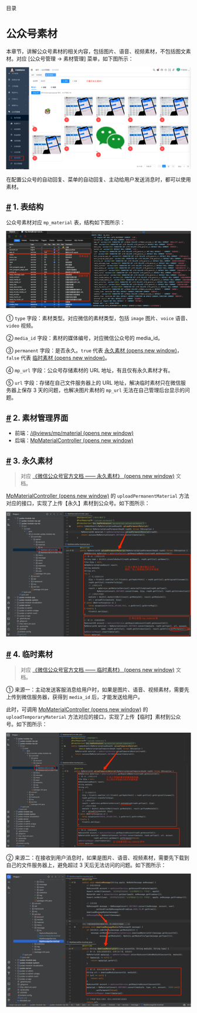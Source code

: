目录

# 公众号素材

本章节，讲解公众号素材的相关内容，包括图片、语音、视频素材，不包括图文素材。对应 \[公众号管理 -> 素材管理\] 菜单，如下图所示：

![界面](./static/界面.png)

在配置公众号的自动回复、菜单的自动回复、主动给用户发送消息时，都可以使用素材。

## [#](#_1-表结构) 1. 表结构

公众号素材对应 `mp_material` 表，结构如下图所示：

![表结构](./static/表结构.png)

① `type` 字段：素材类型。对应微信的素材类型，包括 `image` 图片、`voice` 语音、`video` 视频。

② `media_id` 字段：素材的媒体编号，对应微信公众号的 media\_id。

③ `permanent` 字段：是否永久。`true` 代表 [永久素材 (opens new window)](https://developers.weixin.qq.com/doc/offiaccount/Asset_Management/Adding_Permanent_Assets.html)，`false` 代表 [临时素材 (opens new window)](https://developers.weixin.qq.com/doc/offiaccount/Asset_Management/New_temporary_materials.html)。

④ `mp_url` 字段：公众号存储素材的 URL 地址，有且仅有永久素材才有。

⑤ `url` 字段：存储在自己文件服务器上的 URL 地址，解决临时素材只在微信服务器上保存 3 天的问题，也解决图片素材的 `mp_url` 无法在自己管理后台显示的问题。

## [#](#_2-素材管理界面) 2. 素材管理界面

*   前端：[/@views/mp/material (opens new window)](https://github.com/yudaocode/yudao-ui-admin-vue2/blob/master/src/views/mp/material/index.vue)
*   后端：[MpMaterialController (opens new window)](https://github.com/YunaiV/yudao-cloud/blob/master/yudao-module-mp/yudao-module-mp-biz/src/main/java/cn/iocoder/yudao/module/mp/controller/admin/material/MpMaterialController.java)

## [#](#_3-永久素材) 3. 永久素材

> 对应 [《微信公众号官方文档 —— 永久素材》 (opens new window)](https://developers.weixin.qq.com/doc/offiaccount/Asset_Management/Adding_Permanent_Assets.html) 文档。

[MpMaterialController (opens new window)](https://github.com/YunaiV/yudao-cloud/blob/master/yudao-module-mp/yudao-module-mp-biz/src/main/java/cn/iocoder/yudao/module/mp/controller/admin/material/MpMaterialController.java#L40-L47) 的 `uploadPermanentMaterial` 方法对应的接口，实现了上传【永久】素材到公众号。如下图所示：

![上传永久素材](./static/上传永久素材.png)

## [#](#_4-临时素材) 4. 临时素材

> 对应 [《微信公众号官方文档 —— 临时素材》 (opens new window)](https://developers.weixin.qq.com/doc/offiaccount/Asset_Management/New_temporary_materials.html) 文档。

① 来源一：主动发送客服消息给用户时，如果是图片、语音、视频素材，需要先上传到微信服务器，获得到 `media_id` 后，才能发送给用户。

此时，可调用 [MpMaterialController (opens new window)](https://github.com/YunaiV/yudao-cloud/blob/master/yudao-module-mp/yudao-module-mp-biz/src/main/java/cn/iocoder/yudao/module/mp/controller/admin/material/MpMaterialController.java#L31-L38) 的 `uploadTemporaryMaterial` 方法对应的接口，实现了上传【临时】素材到公众号。如下图所示：

![上传临时素材](./static/上传临时素材.png)

② 来源二：在接收到用户消息时，如果是图片、语音、视频素材，需要先下载到自己的文件服务器上，避免超过 3 天后无法访问的问题。如下图所示：

![下载临时素材](./static/下载临时素材.png)